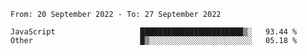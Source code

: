 <!--START_SECTION:waka-->

```text
From: 20 September 2022 - To: 27 September 2022

JavaScript                   ███████████████████████▒░   93.44 %
Other                        █▒░░░░░░░░░░░░░░░░░░░░░░░   05.18 %
```

<!--END_SECTION:waka-->

